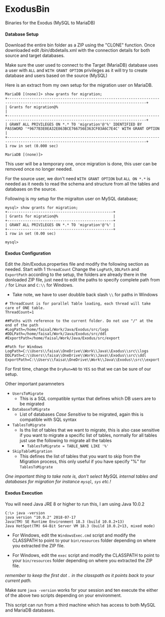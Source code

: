 # ExodusBin
Binaries for the Exodus (MySQL to MariaDB)

#### Database Setup
Download the entire bin folder as a ZIP using the "CLONE" function. Once downloaded edit /bin/dbdetails.xml with the connection details for both source and target databases. 

Make sure the user used to connect to the Target (MariaDB) database uses a user with `ALL` and `WITH GRANT OPTION` privileges as it will try to create database and users based on the source (MySQL)

Here is an extract from my own setup for the migration user on MariaDB.
```
MariaDB [(none)]> show grants for migration;
+-------------------------------------------------------------------------------------------------------------------------------------+
| Grants for migration@%                                                                                                              |
+-------------------------------------------------------------------------------------------------------------------------------------+
| GRANT ALL PRIVILEGES ON *.* TO 'migration'@'%' IDENTIFIED BY PASSWORD '*9677B3E0EA32E863BCE766756E363CF03A6C7E4C' WITH GRANT OPTION |
+-------------------------------------------------------------------------------------------------------------------------------------+
1 row in set (0.000 sec)

MariaDB [(none)]>
```

This user will be a temporary one, once migration is done, this user can be removed once no longer needed.

For the source user, we don't need `WITH GRANT OPTION` but `ALL ON *.*` is needed as it needs to read the schema and structure from all the tables and databases on the source.

Following is my setup for the migraiton user on MySQL database;
```
mysql> show grants for migration;
+------------------------------------------------+
| Grants for migration@%                         |
+------------------------------------------------+
| GRANT ALL PRIVILEGES ON *.* TO 'migration'@'%' |
+------------------------------------------------+
1 row in set (0.00 sec)

mysql>
```

#### Exodus Configuration

Edit the /bin/Exodus.properties file and modify the following section as needed. Start with 1 `ThreadCount` Change the `LogPath`, `DDLPath` and `ExportPath` according to the setup, the folders are already there in the donloaded ZIP file, just need to edit the paths to specify complete path from `/` for Linux and `C:\\` for Windows. 

- Take note, we have to user doubble back slash `\\` for paths  in Windows

```
# ThreadCount is for parallel Table loading, each thread will take care of ONE table.
ThreadCount=1

##Paths with reference to the current folder. Do not use "/" at the end of the path
#LogPath=/home/faisal/Work/Java/Exodus/src/logs
#DDLPath=/home/faisal/Work/Java/Exodus/src/ddl
#ExportPath=/home/faisal/Work/Java/Exodus/src/export

#Path for Windows
LogPath=C:\\Users\\faisa\\OneDrive\\Work\\Java\\Exodus\\src\\logs
DDLPath=C:\\Users\\faisa\\OneDrive\\Work\\Java\\Exodus\\src\\ddl
ExportPath=C:\\Users\\faisa\\OneDrive\\Work\\Java\\Exodus\\src\\export
```

For first time, change the `DryRun=NO` to `YES` so that we can be sure of our setup.

Other important paramneters

- `UsersToMigrate`
  - This is a SQL compatible syntax that defines which DB users are to be migrated
- `DatabaseToMigrate`
  - List of databases *Case Sensitive* to be migrated, again this is compatible with SQL syntax
- `TablesToMigrate`
  - Is ths list of tables that we want to migrate, this is also case sensitive if you want to migrate a specific list of tables, normally for all tables just use the following to migrate all the tables
    - `TablesToMigrate = TABLE_NAME LIKE '%'`
- `SkipTableMigration`
  - This defines the list of tables that you want to skip from the Migration process, this only useful if you have specify "%" for `TablesToMigrate`

*One important thing to take note is, don't select MySQL internal tables and databases for migration for instance `mysql`, `sys` etc.!*

#### Exodus Execution

You will need Java JRE 8 or higher to run this, I am using Java 10.0.2 

```
C:\> java -version
java version "10.0.2" 2018-07-17
Java(TM) SE Runtime Environment 18.3 (build 10.0.2+13)
Java HotSpot(TM) 64-Bit Server VM 18.3 (build 10.0.2+13, mixed mode)
```

- For Windows, edit the `WindowsExec.cmd` script and modify the CLASSPATH to point to your `bin\resources` folder depending on where you extracted the ZIP file.

- For Windows, edit the `exec` script and modify the CLASSPATH to point to your `bin/resources` folder depending on where you extracted the ZIP file.

*remember to keep the first dot `.` in the classpath as it points back to your current path.*

Make sure `java -version` works for your session and ten execute the either of the above two scripts depending on your environment.

This script can run from a third machine which has access to both MySQL and MariaDB databases.

